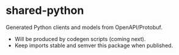 # shared-python

Generated Python clients and models from OpenAPI/Protobuf.

- Will be produced by codegen scripts (coming next).
- Keep imports stable and semver this package when published.
